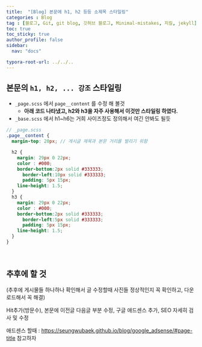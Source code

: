 ```yaml
---
title:  "[Blog] 본문에 h1, h2 등등 소제목 스타일링"
categories : Blog
tag : [블로그, Git, git blog, 깃허브 블로그, Minimal-mistakes, 지킬, jekyll]
toc: true
toc_sticky: true
author_profile: false
sidebar:
  nav: "docs"

typora-root-url: ../../..
---
```




## 본문의 `h1, h2, ... 강조` 스타일링

* `_page.scss` 에서 `page__content` 를 수정 해 볼것
  * **아래 코드 나타냈고, h2와 h3을 자주 사용해서 이것만 스타일링 하였다.**
* `_base.scss` 에서 h1~h6는 거희 사이즈정도 정의해서 여긴 안봐도 될듯

```scss
// _page.scss
.page__content {
  margin-top: 20px; // 게시글 제목과 본문 거리를 벌리기 위함

  h2 {
    margin: 29px 0 22px;
    color : #000;
    border-bottom:2px solid #333333;
	  border-left:10px solid #333333;
	  padding: 5px 15px;
    line-height: 1.5;
  }
  h3 {
    margin: 29px 0 22px;
    color : #000;
    border-bottom:2px solid #333333;
	  border-left:5px solid #333333;
	  padding: 5px 15px;
    line-height: 1.5;
  }
}
```

<br>

## 추후에 할 것

(추후에 게시물들 하나하나 확인해서 글 수정할때 사진들 정상적인지 꼭 확인하고, 다운로드해서 꼭 해결)

Hit추가(방문수), 본문에 이전글 다음글 부분 수정, 구글 애드센스 추가, SEO 자세히 검사 및 수정

애드센스 할때 : https://seungwubaek.github.io/blog/google_adsense/#page-title 참고하자
